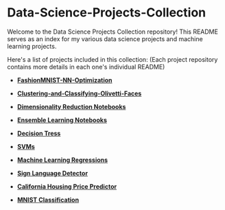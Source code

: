 # Data-Science-Projects-Collection

Welcome to the Data Science Projects Collection repository! This README serves as an index for my various data science projects and machine learning projects.

Here's a list of projects included in this collection:
(Each project repository contains more details in each one's individual README)

* **[FashionMNIST-NN-Optimization](https://github.com/Zane-dev16/FashionMNIST-NN-Optimization)**

* **[Clustering-and-Classifying-Olivetti-Faces](https://github.com/Zane-dev16/Clustering-and-Classifying-Olivetti-Faces)**

* **[Dimensionality Reduction Notebooks](https://github.com/Zane-dev16/Dimensionality-Reduction-Notebooks)**

* **[Ensemble Learning Notebooks](https://github.com/Zane-dev16/Ensemble-Learning-Notebooks)**

* **[Decision Tress](https://github.com/Zane-dev16/Decision-Trees)**

* **[SVMs](https://github.com/Zane-dev16/Support-Vector-Machines)**

* **[Machine Learning Regressions](https://github.com/Zane-dev16/ML-Regression-Notebooks)**

* **[Sign Language Detector](https://github.com/Zane-dev16/Sign-Language-Detector)**

* **[California Housing Price Predictor](https://github.com/Zane-dev16/California-Housing-ML)**

* **[MNIST Classification](https://github.com/Zane-dev16/Classifying-the-MNIST)**



